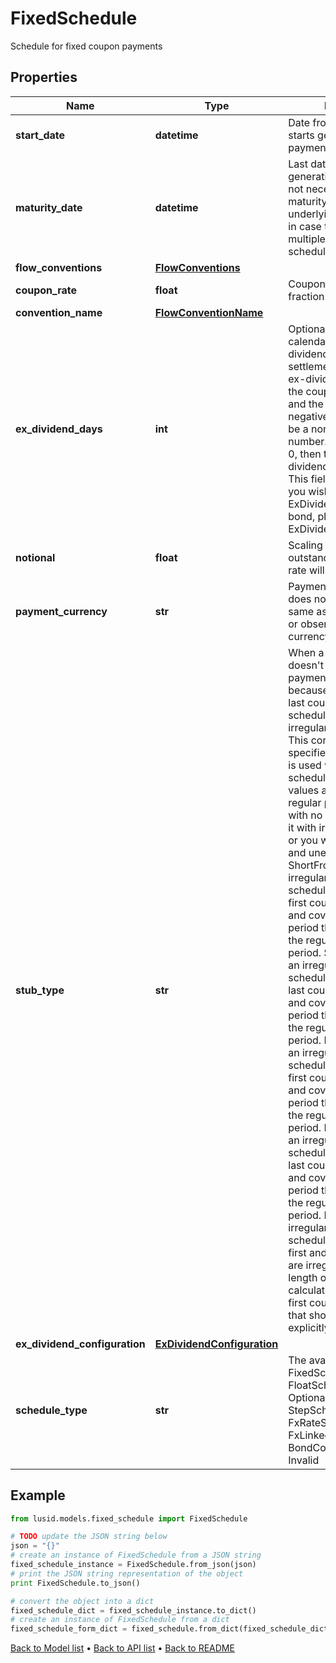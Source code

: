 # FixedSchedule

Schedule for fixed coupon payments

## Properties
Name | Type | Description | Notes
------------ | ------------- | ------------- | -------------
**start_date** | **datetime** | Date from which LUSID starts generating the payment schedule. | 
**maturity_date** | **datetime** | Last date of the payment generation schedule. May not necessarily be the maturity date  of the underlying instrument (e.g. in case the instrument has multiple payment schedules). | 
**flow_conventions** | [**FlowConventions**](FlowConventions.md) |  | [optional] 
**coupon_rate** | **float** | Coupon rate given as a fraction. | [optional] 
**convention_name** | [**FlowConventionName**](FlowConventionName.md) |  | [optional] 
**ex_dividend_days** | **int** | Optional. Number of calendar days in the ex-dividend period.  If the settlement date falls in the ex-dividend period then the coupon paid is zero and the accrued interest is negative.  If set, this must be a non-negative number.  If not set, or set to 0, then there is no ex-dividend period.                NOTE: This field is deprecated.  If you wish to set the ExDividendDays on a bond, please use the ExDividendConfiguration. | [optional] 
**notional** | **float** | Scaling factor, the quantity outstanding on which the rate will be paid. | [optional] 
**payment_currency** | **str** | Payment currency. This does not have to be the same as the nominal bond or observation/reset currency. | 
**stub_type** | **str** | When a payment schedule doesn&#39;t have regular payment intervals just because of the  first and/or last coupons of the schedule, we call those irregular coupons stubs.  This configuration specifies what type of stub is used when building the schedule  Supported values are:  None &#x3D; this is a regular payment schedule with no stubs. DO NOT use it with irregular schedules or you will get incorrect and unexpected behaviour.  ShortFront &#x3D; this is an irregular payment schedule where only the first coupon is irregular, and covers a payment period that is shorter than the regular payment period.  ShortBack &#x3D; this is an irregular payment schedule where only the last coupon is irregular, and covers a payment period that is shorter than the regular payment period.  LongFront &#x3D; this is an irregular payment schedule where only the first coupon is irregular, and covers a payment period that is longer than the regular payment period.  LongBack &#x3D; this is an irregular payment schedule where only the last coupon is irregular, and covers a payment period that is longer than the regular payment period.  Both &#x3D; this is an irregular payment schedule where both the first and the last coupons are irregular, and the length of these periods is calculated based on the first coupon payment date that should have been explicitly set. | [optional] 
**ex_dividend_configuration** | [**ExDividendConfiguration**](ExDividendConfiguration.md) |  | [optional] 
**schedule_type** | **str** | The available values are: FixedSchedule, FloatSchedule, OptionalitySchedule, StepSchedule, Exercise, FxRateSchedule, FxLinkedNotionalSchedule, BondConversionSchedule, Invalid | 

## Example

```python
from lusid.models.fixed_schedule import FixedSchedule

# TODO update the JSON string below
json = "{}"
# create an instance of FixedSchedule from a JSON string
fixed_schedule_instance = FixedSchedule.from_json(json)
# print the JSON string representation of the object
print FixedSchedule.to_json()

# convert the object into a dict
fixed_schedule_dict = fixed_schedule_instance.to_dict()
# create an instance of FixedSchedule from a dict
fixed_schedule_form_dict = fixed_schedule.from_dict(fixed_schedule_dict)
```
[Back to Model list](../README.md#documentation-for-models) &#8226; [Back to API list](../README.md#documentation-for-api-endpoints) &#8226; [Back to README](../README.md)


